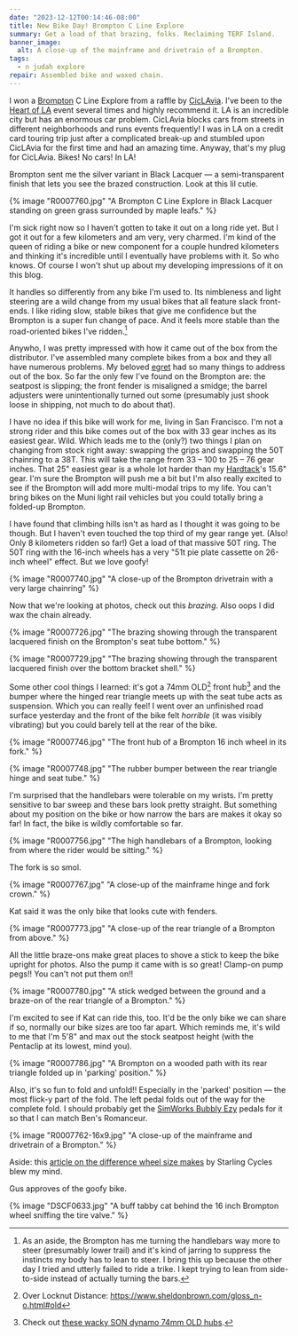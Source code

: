 ```yaml
---
date: "2023-12-12T00:14:46-08:00"
title: New Bike Day! Brompton C Line Explore
summary: Get a load of that brazing, folks. Reclaiming TERF Island.
banner_image:
  alt: A close-up of the mainframe and drivetrain of a Brompton.
tags:
  - n judah explore
repair: Assembled bike and waxed chain.
---
```


I won a [Brompton](https://us.brompton.com) C Line Explore from a raffle by [CicLAvia](https://www.ciclavia.org/). I've been to the [Heart of LA](https://www.ciclavia.org/heart_of_la23) event several times and highly recommend it. LA is an incredible city but has an enormous car problem. CicLAvia blocks cars from streets in different neighborhoods and runs events frequently! I was in LA on a credit card touring trip just after a complicated break-up and stumbled upon CicLAvia for the first time and had an amazing time. Anyway, that's my plug for CicLAvia. Bikes! No cars! In LA!

Brompton sent me the silver variant in Black Lacquer — a semi-transparent finish that lets you see the brazed construction. Look at this lil cutie.

{% image "R0007760.jpg" "A Brompton C Line Explore in Black Lacquer standing on green grass surrounded by maple leafs." %}

I'm sick right now so I haven't gotten to take it out on a long ride yet. But I got it out for a few kilometers and am very, very charmed. I'm kind of the queen of riding a bike or new component for a couple hundred kilometers and thinking it's incredible until I eventually have problems with it. So who knows. Of course I won't shut up about my developing impressions of it on this blog.

It handles so differently from any bike I'm used to. Its nimbleness and light steering are a wild change from my usual bikes that all feature slack front-ends. I like riding slow, stable bikes that give me confidence but the Brompton is a super fun change of pace. And it feels more stable than the road-oriented bikes I've ridden.[^1]

[^1]: As an aside, the Brompton has me turning the handlebars way more to steer (presumably lower trail) and it's kind of jarring to suppress the instincts my body has to lean to steer. I bring this up because the other day I tried and utterly failed to ride a trike. I kept trying to lean from side-to-side instead of actually turning the bars.

Anywho, I was pretty impressed with how it came out of the box from the distributor. I've assembled many complete bikes from a box and they all have numerous problems. My beloved [egret](/tags/egret) had so many things to address out of the box. So far the only few I've found on the Brompton are: the seatpost is slipping; the front fender is misaligned a smidge; the barrel adjusters were unintentionally turned out some (presumably just shook loose in shipping, not much to do about that).

I have no idea if this bike will work for me, living in San Francisco. I'm not a strong rider and this bike comes out of the box with 33 gear inches as its easiest gear. Wild. Which leads me to the (only?) two things I plan on changing from stock right away: swapping the grips and swapping the 50T chainring to a 38T. This will take the range from 33 – 100 to 25 – 76 gear inches. That 25" easiest gear is a whole lot harder than my [Hardtack](/tags/weed-can)'s 15.6" gear. I'm sure the Brompton will push me a bit but I'm also really excited to see if the Brompton will add more multi-modal trips to my life. You can't bring bikes on the Muni light rail vehicles but you could totally bring a folded-up Brompton.

I have found that climbing hills isn't as hard as I thought it was going to be though. But I haven't even touched the top third of my gear range yet. (Also! Only 8 kilometers ridden so far!) Get a load of that massive 50T ring. The 50T ring with the 16-inch wheels has a very "51t pie plate cassette on 26-inch wheel" effect. But we love goofy!

{% image "R0007740.jpg" "A close-up of the Brompton drivetrain with a very large chainring" %}

Now that we're looking at photos, check out this _brazing_. Also oops I did wax the chain already.

{% image "R0007726.jpg" "The brazing showing through the transparent lacquered finish on the Brompton's seat tube bottom." %}

{% image "R0007729.jpg" "The brazing showing through the transparent lacquered finish over the bottom bracket shell." %}

Some other cool things I learned: it's got a 74mm OLD[^3] front hub[^2] and the bumper where the hinged rear triangle meets up with the seat tube acts as suspension. Which you can really feel! I went over an unfinished road surface yesterday and the front of the bike felt _horrible_ (it was visibly vibrating) but you could barely tell at the rear of the bike.

[^2]: Check out [these wacky SON dynamo 74mm OLD hubs](https://nabendynamo.de/en/products/hub-dynamos/for-folding-bikes/).
[^3]: Over Locknut Distance: https://www.sheldonbrown.com/gloss_n-o.html#old

{% image "R0007746.jpg" "The front hub of a Brompton 16 inch wheel in its fork." %}

{% image "R0007748.jpg" "The rubber bumper between the rear triangle hinge and seat tube." %}

I'm surprised that the handlebars were tolerable on my wrists. I'm pretty sensitive to bar sweep and these bars look pretty straight. But something about my position on the bike or how narrow the bars are makes it okay so far! In fact, the bike is wildly comfortable so far.

{% image "R0007756.jpg" "The high handlebars of a Brompton, looking from where the rider would be sitting." %}

The fork is so smol.

{% image "R0007767.jpg" "A close-up of the mainframe hinge and fork crown." %}

Kat said it was the only bike that looks cute with fenders.

{% image "R0007773.jpg" "A close-up of the rear triangle of a Brompton from above." %}

All the little braze-ons make great places to shove a stick to keep the bike upright for photos. Also the pump it came with is so great! Clamp-on pump pegs!! You can't not put them on!!

{% image "R0007780.jpg" "A stick wedged between the ground and a braze-on of the rear triangle of a Brompton." %}

I'm excited to see if Kat can ride this, too. It'd be the only bike we can share if so, normally our bike sizes are too far apart. Which reminds me, it's wild to me that I'm 5'8" and max out the stock seatpost height (with the Pentaclip at its lowest, mind you).

{% image "R0007786.jpg" "A Brompton on a wooded path with its rear triangle folded up in 'parking' position." %}

Also, it's so fun to fold and unfold!! Especially in the 'parked' position — the most flick-y part of the fold. The left pedal folds out of the way for the complete fold. I should probably get the [SimWorks Bubbly Ezy](https://www.sim.works/collections/pedals-simworks-by-mks/products/bubbly-pedal-ez-superior) pedals for it so that I can match Ben's Romanceur.

{% image "R0007762-16x9.jpg" "A close-up of the mainframe and drivetrain of a Brompton." %}

Aside: this [article on the difference wheel size makes](https://www.starlingcycles.com/what-difference-does-wheel-size-really-make) by Starling Cycles blew my mind.

Gus approves of the goofy bike.

{% image "DSCF0633.jpg" "A buff tabby cat behind the 16 inch Brompton wheel sniffing the tire valve." %}

